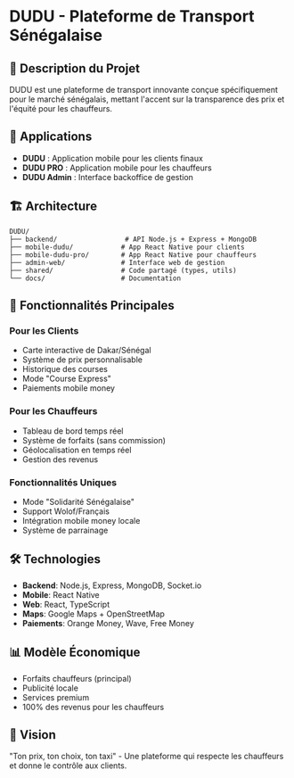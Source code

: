 # DUDU - Plateforme de Transport Sénégalaise

## 🚗 Description du Projet

DUDU est une plateforme de transport innovante conçue spécifiquement pour le marché sénégalais, mettant l'accent sur la transparence des prix et l'équité pour les chauffeurs.

## 📱 Applications

- **DUDU** : Application mobile pour les clients finaux
- **DUDU PRO** : Application mobile pour les chauffeurs
- **DUDU Admin** : Interface backoffice de gestion

## 🏗️ Architecture

```
DUDU/
├── backend/                 # API Node.js + Express + MongoDB
├── mobile-dudu/            # App React Native pour clients
├── mobile-dudu-pro/        # App React Native pour chauffeurs
├── admin-web/              # Interface web de gestion
├── shared/                 # Code partagé (types, utils)
└── docs/                   # Documentation
```

## 🚀 Fonctionnalités Principales

### Pour les Clients
- Carte interactive de Dakar/Sénégal
- Système de prix personnalisable
- Historique des courses
- Mode "Course Express"
- Paiements mobile money

### Pour les Chauffeurs
- Tableau de bord temps réel
- Système de forfaits (sans commission)
- Géolocalisation en temps réel
- Gestion des revenus

### Fonctionnalités Uniques
- Mode "Solidarité Sénégalaise"
- Support Wolof/Français
- Intégration mobile money locale
- Système de parrainage

## 🛠️ Technologies

- **Backend**: Node.js, Express, MongoDB, Socket.io
- **Mobile**: React Native
- **Web**: React, TypeScript
- **Maps**: Google Maps + OpenStreetMap
- **Paiements**: Orange Money, Wave, Free Money

## 📊 Modèle Économique

- Forfaits chauffeurs (principal)
- Publicité locale
- Services premium
- 100% des revenus pour les chauffeurs

## 🎯 Vision

"Ton prix, ton choix, ton taxi" - Une plateforme qui respecte les chauffeurs et donne le contrôle aux clients.

